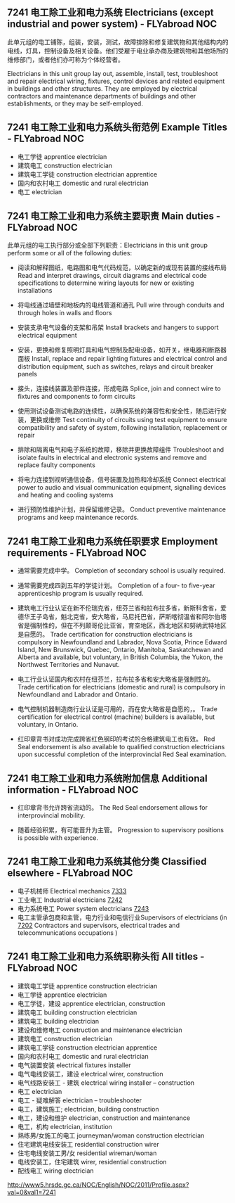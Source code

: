## 7241 电工除工业和电力系统 Electricians (except industrial and power system) - FLYabroad NOC

此单元组的电工铺陈，组装，安装，测试，故障排除和修复建筑物和其他结构内的电线，灯具，控制设备及相关设备。他们受雇于电业承办商及建筑物和其他场所的维修部门，或者他们亦可称为个体经营者。

Electricians in this unit group lay out, assemble, install, test, troubleshoot and repair electrical wiring, fixtures, control devices and related equipment in buildings and other structures. They are employed by electrical contractors and maintenance departments of buildings and other establishments, or they may be self-employed. 

## 7241 电工除工业和电力系统头衔范例 Example Titles - FLYabroad NOC

* 电工学徒 apprentice electrician
* 建筑电工 construction electrician
* 建筑电工学徒 construction electrician apprentice
* 国内和农村电工 domestic and rural electrician
* 电工 electrician

## 7241 电工除工业和电力系统主要职责 Main duties - FLYabroad NOC

此单元组的电工执行部分或全部下列职责：Electricians in this unit group perform some or all of the following duties:

* 阅读和解释图纸，电路图和电气代码规范，以确定新的或现有装置的接线布局
Read and interpret drawings, circuit diagrams and electrical code specifications to determine wiring layouts for new or existing installations

* 将电线通过墙壁和地板内的电线管道和通孔
Pull wire through conduits and through holes in walls and floors

* 安装支承电气设备的支架和吊架
Install brackets and hangers to support electrical equipment

* 安装，更换和修复照明灯具和电气控制及配电设备，如开关，继电器和断路器面板
Install, replace and repair lighting fixtures and electrical control and distribution equipment, such as switches, relays and circuit breaker panels

* 接头，连接线装置及部件连接，形成电路
Splice, join and connect wire to fixtures and components to form circuits

* 使用测试设备测试电路的连续性，以确保系统的兼容性和安全性，随后进行安装，更换或维修
Test continuity of circuits using test equipment to ensure compatibility and safety of system, following installation, replacement or repair

* 排除和隔离电气和电子系统的故障，移除并更换故障组件
Troubleshoot and isolate faults in electrical and electronic systems and remove and replace faulty components

* 将电力连接到视听通信设备，信号装置及加热和冷却系统
Connect electrical power to audio and visual communication equipment, signalling devices and heating and cooling systems

* 进行预防性维护计划，并保留维修记录。
Conduct preventive maintenance programs and keep maintenance records.

## 7241 电工除工业和电力系统任职要求 Employment requirements - FLYabroad NOC

* 通常需要完成中学。
Completion of secondary school is usually required.

* 通常需要完成四到五年的学徒计划。
Completion of a four- to five-year apprenticeship program is usually required.

* 建筑电工行业认证在新不伦瑞克省，纽芬兰省和拉布拉多省，新斯科舍省，爱德华王子岛省，魁北克省，安大略省，马尼托巴省，萨斯喀彻温省和阿尔伯塔省是强制性的，但在不列颠哥伦比亚省，育空地区，西北地区和努纳武特地区是自愿的。
Trade certification for construction electricians is compulsory in Newfoundland and Labrador, Nova Scotia, Prince Edward Island, New Brunswick, Quebec, Ontario, Manitoba, Saskatchewan and Alberta and available, but voluntary, in British Columbia, the Yukon, the Northwest Territories and Nunavut.

* 电工行业认证国内和农村在纽芬兰，拉布拉多省和安大略省是强制性的。
Trade certification for electricians (domestic and rural) is compulsory in Newfoundland and Labrador and Ontario.

* 电气控制机器制造商行业认证是可用的，而在安大略省是自愿的，。
Trade certification for electrical control (machine) builders is available, but voluntary, in Ontario.

* 红印章背书对成功完成跨省红色钢印的考试的合格建筑电工也有效。
Red Seal endorsement is also available to qualified construction electricians upon successful completion of the interprovincial Red Seal examination.

## 7241 电工除工业和电力系统附加信息 Additional information - FLYabroad NOC

* 红印章背书允许跨省流动的。
The Red Seal endorsement allows for interprovincial mobility.

* 随着经验积累，有可能晋升为主管。
Progression to supervisory positions is possible with experience.

## 7241 电工除工业和电力系统其他分类 Classified elsewhere - FLYabroad NOC

* 电子机械师 Electrical mechanics [7333](7333)
* 工业电工 Industrial electricians [7242](7242)
* 电力系统电工 Power system electricians [7243](7243)
* 电工主管承包商和主管，电力行业和电信行业Supervisors of electricians (in [7202](7202) Contractors and supervisors, electrical trades and telecommunications occupations )

## 7241 电工除工业和电力系统职称头衔 All titles - FLYabroad NOC

* 建筑电工学徒 apprentice construction electrician
* 电工学徒 apprentice electrician
* 电工学徒，建设 apprentice electrician, construction
* 建筑电工 building construction electrician
* 建筑电工 building electrician
* 建设和维修电工 construction and maintenance electrician
* 建筑电工 construction electrician
* 建筑电工学徒 construction electrician apprentice
* 国内和农村电工 domestic and rural electrician
* 电气装置安装 electrical fixtures installer
* 电气电线安装工，建设 electrical wirer, construction
* 电气线路安装工 - 建筑 electrical wiring installer – construction
* 电工 electrician
* 电工 - 疑难解答 electrician – troubleshooter
* 电工，建筑施工; electrician, building construction
* 电工，建设和维护 electrician, construction and maintenance
* 电工，机构 electrician, institution
* 熟练男/女施工的电工 journeyman/woman construction electrician
* 住宅建筑电线安装工 residential construction wirer
* 住宅电线安装工男/女 residential wireman/woman
* 电线安装工，住宅建筑 wirer, residential construction
* 配线电工 wiring electrician

http://www5.hrsdc.gc.ca/NOC/English/NOC/2011/Profile.aspx?val=0&val1=7241